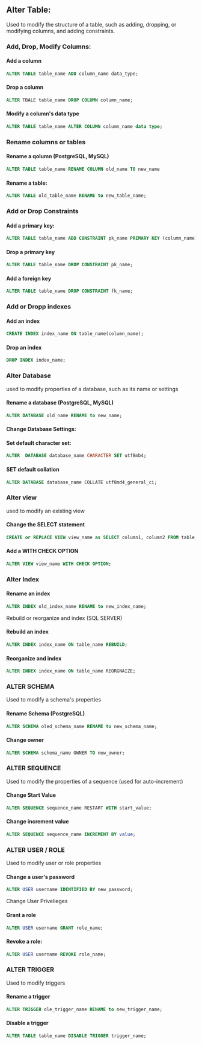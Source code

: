 
## Alter Table: 

Used to modify the structure of a table, such as adding, dropping, or modifying columns, and adding constraints. 

### Add, Drop, Modify Columns: 


#### Add a column
```sql 
ALTER TABLE table_name ADD column_name data_type; 
```
#### Drop a column
```sql
ALTER TBALE table_name DROP COLUMN column_name; 
```

#### Modify a column's data type 
```sql
ALTER TABLE table_name ALTER COLUMN column_name data type; 
```

### Rename columns or tables

#### Rename a qolumn (PostgreSQL, MySQL)
```sql
ALTER TABLE table_name RENAME COLUMN old_name TO new_name
```

#### Rename a table: 
```sql
ALTER TABLE old_table_name RENAME to new_table_name;
```

### Add or Drop Constraints 

#### Add a primary key: 
```sql
ALTER TABLE table_name ADD CONSTRAINT pk_name PRIMARY KEY (column_name); 
```

#### Drop a primary key 
```sql
ALTER TABLE table_name DROP CONSTRAINT pk_name; 
```

#### Add a foreign key
```sql
ALTER TABLE table_name DROP CONSTRAINT fk_name; 
```

### Add or Dropp indexes 

#### Add an index
```sql
CREATE INDEX index_name ON table_name(column_name);
```

#### Drop an index 
```sql
DROP INDEX index_name;
```

### Alter Database 
used to modify properties of a database, such as its name or settings 

#### Rename a database (PostgreSQL, MySQL)
```sql
ALTER DATABASE old_name RENAME to new_name; 
```

#### Change Database Settings: 
#### Set default character set:
```sql
ALTER  DATABASE database_name CHARACTER SET utf8mb4; 
```

#### SET default collation
```sql
ALTER DATABASE database_name COLLATE utf8md4_general_ci;
```

### Alter view 
used to modify an existing view 

#### Change the SELECT statement
```sql
CREATE or REPLACE VIEW view_name as SELECT column1, column2 FROM table_name; 
```

#### Add a WITH CHECK OPTION
```sql
ALTER VIEW view_name WITH CHECK OPTION; 
```

### Alter Index 

#### Rename an index
```sql
ALTER INDEX old_index_name RENAME to new_index_name; 
```

Rebuild or reorganize and index (SQL SERVER)

#### Rebuild an index 
```sql
ALTER INDEX index_name ON table_name REBUILD; 
```

#### Reorganize and index 
```sql
ALTER INDEX index_name ON table_name REORGNAIZE; 
```

### ALTER SCHEMA 
Used to modify a schema's properties 


#### Rename Schema (PostgreSQL)
```sql
ALTER SCHEMA oled_schema_name RENAME to new_schema_name; 
```

#### Change owner 
```sql
ALTER SCHEMA schema_name OWNER TO new_owner; 
```

### ALTER SEQUENCE 
Used to modify the properties of a sequence (used for auto-increment)

#### Change Start Value
```sql
ALTER SEQUENCE sequence_name RESTART WITH start_value; 
```

#### Change increment value
```sql
ALTER SEQUENCE sequence_name INCREMENT BY value;
```

### ALTER USER / ROLE 
Used to modify user or role properties 

#### Change a user's password 
```sql
ALTER USER username IDENTIFIED BY new_password;
```
Change User Privelieges 
#### Grant a role 
```sql
ALTER USER username GRANT role_name;
```

#### Revoke a role: 
```sql
ALTER USER username REVOKE role_name; 
```

### ALTER TRIGGER 
Used to modify triggers 

#### Rename a trigger
```sql
ALTER TRIGGER ole_trigger_name RENAME to new_trigger_name;
```

#### Disable a trigger 
```sql
ALTER TABLE table_name DISABLE TRIGGER trigger_name; 
```

